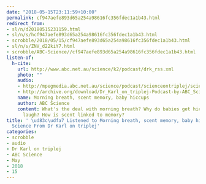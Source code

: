 ```yaml
---
date: "2018-05-15T23:11:59+10:00"
permalink: cf947aefe893d65a254a98616fc356fdec1a1b43.html
redirect_from:
- sl/n/d20180515231159.html
- sl/n/s/hcf947aefe893d65a254a98616fc356fdec1a1b43.html
- scrobble/2018/05/15/cf947aefe893d65a254a98616fc356fdec1a1b43.html
- sl/n/s/ZNV_d22kiY7.html
- scrobble/ABC-Science//cf947aefe893d65a254a98616fc356fdec1a1b43.html
listen-of:
  h-cite:
    url: http://www.abc.net.au/science/k2/podcast/drk_rss.xml
    photo: ""
    audio:
    - http://mpegmedia.abc.net.au/science/podcast/scienceontriplej/scienceontriplej20170727.mp3
    - http://archive.org/download/Dr_Karl_on_triplej-Podcast-by-ABC_Science/Morning_breath_scent_memory_baby_hiccups.mp3
    name: Morning breath, scent memory, baby hiccups
    author: ABC Science
    content: What's the deal with morning breath? Why do babies get hiccups when they
      laugh? How is scent linked to memory?
title: ' \ud83c\udfa7 Listened to Morning breath, scent memory, baby hiccups by ABC
  Science From Dr Karl on triplej'
categories:
- scrobble
- audio
- Dr Karl on triplej
- ABC Science
- May
- 2018
- 15
---
```

